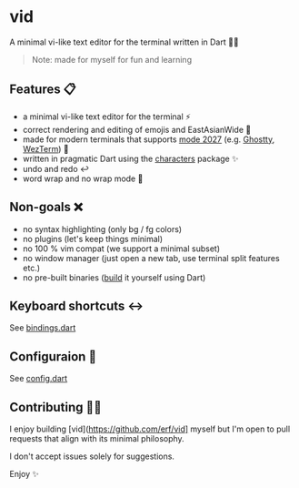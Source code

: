 # vid

A minimal vi-like text editor for the terminal written in Dart 🧑‍💻
 
> Note: made for myself for fun and learning

## Features 📋

- a minimal vi-like text editor for the terminal ⚡️
- correct rendering and editing of emojis and EastAsianWide 🍜
- made for modern terminals that supports [mode 2027](https://github.com/contour-terminal/terminal-unicode-core) (e.g. [Ghostty](https://github.com/mitchellh/ghostty/), [WezTerm](https://github.com/wez/wezterm)) 🧠
- written in pragmatic Dart using the [characters](https://pub.dev/packages/characters) package ✨
- undo and redo ↩️
- word wrap and no wrap mode 🎁

## Non-goals ❌

- no syntax highlighting (only bg / fg colors)
- no plugins (let's keep things minimal)
- no 100 % vim compat (we support a minimal subset)
- no window manager (just open a new tab, use terminal split features etc.)
- no pre-built binaries ([build](build.sh) it yourself using Dart)

## Keyboard shortcuts ↔️

See [bindings.dart](lib/bindings.dart)

## Configuraion 📜

See [config.dart](lib/config.dart)

## Contributing 🙋‍♂️

I enjoy building [vid](https://github.com/erf/vid] myself but I'm open to pull requests that align with its minimal philosophy.

I don't accept issues solely for suggestions.

Enjoy ✨
